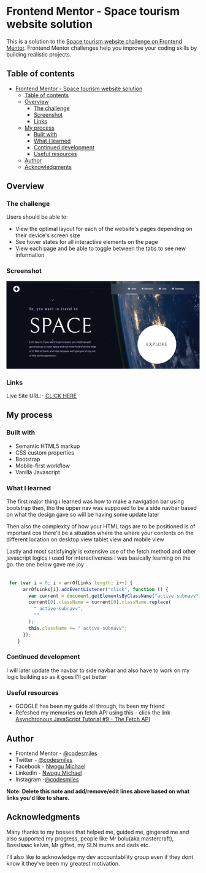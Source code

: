 # Frontend Mentor - Space tourism website solution

This is a solution to the [Space tourism website challenge on Frontend Mentor](https://www.frontendmentor.io/challenges/space-tourism-multipage-website-gRWj1URZ3). Frontend Mentor challenges help you improve your coding skills by building realistic projects. 

## Table of contents

- [Frontend Mentor - Space tourism website solution](#frontend-mentor---space-tourism-website-solution)
  - [Table of contents](#table-of-contents)
  - [Overview](#overview)
    - [The challenge](#the-challenge)
    - [Screenshot](#screenshot)
    - [Links](#links)
  - [My process](#my-process)
    - [Built with](#built-with)
    - [What I learned](#what-i-learned)
    - [Continued development](#continued-development)
    - [Useful resources](#useful-resources)
  - [Author](#author)
  - [Acknowledgments](#acknowledgments)

## Overview

### The challenge

Users should be able to:

- View the optimal layout for each of the website's pages depending on their device's screen size
- See hover states for all interactive elements on the page
- View each page and be able to toggle between the tabs to see new information

### Screenshot

![](/Capture.PNG)

### Links

 Live Site URL:- [CLICK HERE](https://space-tourism-website-main-black.vercel.app/index.html)

## My process

### Built with

- Semantic HTML5 markup
- CSS custom properties
- Bootstrap
- Mobile-first workflow
- Vanilla Javascript

### What I learned

The first major thing i learned was how to make a navigation bar using bootstrap then, tho the upper nav was supposed to be a side navbar based on what the design gave so will be having some update later

Then also the complexity of how your HTML tags are to be positioned is of important cos there'll be a situation where the where your contents on the different location on desktop view tablet view and mobile view

Lastly and most satisfyingly is extensive use of the fetch method and other javascript logics i used for interactiveness i was basically learning on the go.
the one below gave me joy

```js

 for (var i = 0; i < arrOfLinks.length; i++) {
      arrOfLinks[i].addEventListener("click", function () {
        var current = document.getElementsByClassName("active-subnavv");
        current[0].className = current[0].className.replace(
          " active-subnavv",
          ""
        );
        this.className += " active-subnavv";
      });
    }
```

### Continued development

I will later update the navbar to side navbar and also have to work on my logic building so as it goes I'll get better

### Useful resources

- GOOGLE has been my guide all through, its been my friend
- Refeshed my memories on fetch API using this - click the link [Asynchronous JavaScript Tutorial #9 - The Fetch API](https://www.youtube.com/watch?v=drK6mdA9d_M)

## Author

- Frontend Mentor - [@codesmiles](https://www.frontendmentor.io/profile/codesmiles)
- Twitter - [@codesmiles](https://www.twitter.com/ccodesmiles)
- Facebook - [Nwogu Michael](https://www.facebook.com/codesmiles)
- LinkedIn - [Nwogu Michael](https://www.linkedin.com/in/michael-nwogu-974547150/)
- Instagram -[@codesmiles](https://www.instagram.com/codesmiles)

**Note: Delete this note and add/remove/edit lines above based on what links you'd like to share.**

## Acknowledgments

Many thanks to my bosses that helped me, guided me, gingered me and also supported my progress, people like Mr bolu(aka mastercraft), BossIsaac kelvin, Mr gifted, my SLN mums and dads etc.

I'll also like to acknowledge my dev accountability group even if they dont know it they've been my greatest motivation.
